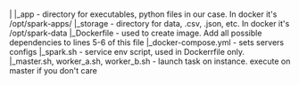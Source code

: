 <br>|
|_app - directory for executables, python files in our case. In docker it's /opt/spark-apps/
|_storage - directory for data, .csv, .json, etc. In docker it's /opt/spark-data
|_Dockerfile - used to create image. Add all possible dependencies to lines 5-6 of this file
|_docker-compose.yml - sets servers configs
|_spark.sh - service env script, used in Dockerrfile only.
|_master.sh, worker_a.sh, worker_b.sh - launch task on instance. execute on master if you don't care<br/>
